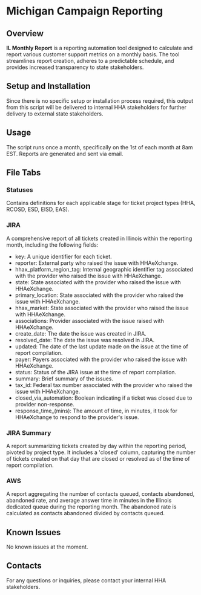 # Michigan Campaign Reporting

## Overview

**IL Monthly Report** is a reporting automation tool designed to calculate and report various customer support metrics on a monthly basis. The tool streamlines report creation, adheres to a predictable schedule, and provides increased transparency to state stakeholders.

## Setup and Installation

Since there is no specific setup or installation process required, this output from this script will be delivered to internal HHA stakeholders for further delivery to external state stakeholders.

## Usage

The script runs once a month, specifically on the 1st of each month at 8am EST. Reports are generated and sent via email.

## File Tabs
### Statuses

Contains definitions for each applicable stage for ticket project types (HHA, RCOSD, ESD, EISD, EAS).

### JIRA

A comprehensive report of all tickets created in Illinois within the reporting month, including the following fields:
  - key: A unique identifier for each ticket.
  - reporter: External party who raised the issue with HHAeXchange.
  - hhax_platform_region_tag: Internal geographic identifier tag associated with the provider who raised the issue with HHAeXchange.
  - state: State associated with the provider who raised the issue with HHAeXchange.
  - primary_location: State associated with the provider who raised the issue with HHAeXchange.
  - hhax_market: State associated with the provider who raised the issue with HHAeXchange.
  -  associations: Provider associated with the issue raised with HHAeXchange.
  - create_date: The date the issue was created in JIRA.
  - resolved_date: The date the issue was resolved in JIRA.
  - updated: The date of the last update made on the issue at the time of report compilation.
  - payer: Payers associated with the provider who raised the issue with HHAeXchange.
  - status: Status of the JIRA issue at the time of report compilation.
  - summary: Brief summary of the issues.
  - tax_id: Federal tax number associated with the provider who raised the issue with HHAeXchange.
  - closed_via_automation: Boolean indicating if a ticket was closed due to provider non-response.
  - response_time_(mins): The amount of time, in minutes, it took for HHAeXchange to respond to the provider's issue.

### JIRA Summary

A report summarizing tickets created by day within the reporting period, pivoted by project type. It includes a 'closed' column, capturing the number of tickets created on that day that are closed or resolved as of the time of report compilation.

### AWS

A report aggregating the number of contacts queued, contacts abandoned, abandoned rate, and average answer time in minutes in the Illinois dedicated queue during the reporting month. The abandoned rate is calculated as contacts abandoned divided by contacts queued.

## Known Issues

No known issues at the moment.

## Contacts

For any questions or inquiries, please contact your internal HHA stakeholders.
